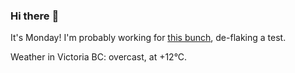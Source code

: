 ### Hi there :wave:

It's Monday! I'm probably working for [this bunch](https://github.com/kohofinancial), de-flaking a test.

Weather in Victoria BC: overcast, at +12°C.
